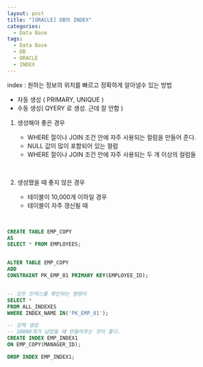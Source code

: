 ```yaml
---
layout: post
title: "[ORACLE] DB의 INDEX"
categories:
  - Data Base
tags:
  - Data Base
  - DB
  - ORACLE
  - INDEX
---
```



index : 원하는 정보의 위치를 빠르고 정확하게 알아낼수 있는 방법

- 자동 생성 ( PRIMARY, UNIQUE )
- 수동 생성( QYERY 로 생성. 근데 잘 안함 )



1. 생성해야 좋은 경우

   - WHERE 절이나 JOIN 조건 안에 자주 사용되는 컬럼을 만들어 준다.
   - NULL 값이 많이 포함되어 있는 컬럼
   - WHERE 절이나 JOIN 조건 안에 자주 사용되는 두 개 이상의 컬럼들

   ​

2. 생성했을 때 좋지 않은 경우

   - 테이블이 10,000개 이하일 경우
   - 테이블이 자주 갱신될 때

   ​



```sql
CREATE TABLE EMP_COPY
AS
SELECT * FROM EMPLOYEES;


ALTER TABLE EMP_COPY
ADD
CONSTRAINT PK_EMP_01 PRIMARY KEY(EMPLOYEE_ID);


-- 모든 인덱스를 확인하는 명령어
SELECT *
FROM ALL_INDEXES
WHERE INDEX_NAME IN('PK_EMP_01');

-- 강제 생성
-- 10000개가 넘었을 때 만들어주는 것이 좋다.
CREATE INDEX EMP_INDEX1
ON EMP_COPY(MANAGER_ID);

DROP INDEX EMP_INDEX1;
```
